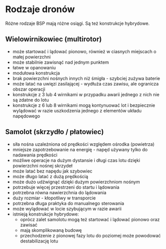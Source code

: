 # Rodzaje dronów

Różne rodzaje BSP mają różne osiągi. Są też konstrukcje hybrydowe.

## Wielowirnikowiec (multirotor)

- może startować i lądować pionowo, również w ciasnych miejscach o małej powierzchni
- może stabilnie zawisnąć nad jednym punktem
- łatwe w opanowaniu
- modułowa konstrukcja
- brak powierzchni nośnych innych niż śmigła - szybciej zużywa baterie
- może latać na uwięzi zasilającej - wydłuża czas zawisu, ale ogranicza obszar operacji
- konstrukcje z 3 lub 4 wirnikami w przypadku awarii jednego z nich nie są zdatne do lotu
- konstrukcje z 6 lub 8 wirnikami mogą kontynuować lot i bezpiecznie wylądować w razie uszkodzenia jednego z elementów układu napędowego

## Samolot (skrzydło / płatowiec)

- siła nośna uzależniona od prędkości względem ośrodka (powietrza)
- mniejsze zapotrzebowanie na energię - napęd używany tylko do nadawania prędkości
- możliwe operacje na dużym dystansie i długi czas lotu dzięki powierzchni nośnej skrzydeł
- może latać bez napędu jak szybowiec
- może długo latać z dużą prędkością
- może dużo udźwignąć dzięki dużym powierzchniom nośnym
- potrzebuje więcej przestrzeni do startu i lądowania
- potrzebna równa nawierzchnia do lądowania
- duży rozmiar - kłopotliwy w transporcie
- potrzebna długa praktyka do manualnego sterowania
- może wylądować w locie szybującym w razie awarii
- istnieją konstrukcje hybrydowe:
  - oprócz zalet samolotu mogą też startować i lądować pionowo oraz zawisać
  - mają skomplikowaną budowę
  - przechodzenie z pionowej fazy lotu do poziomej może powodować destabilizację lotu
